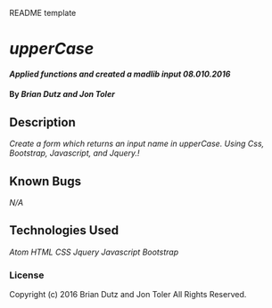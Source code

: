 README template

# _upperCase_

#### _Applied functions and created a madlib input  08.010.2016_

#### By _**Brian Dutz and Jon Toler**_

## Description

_Create a form which returns an input name in upperCase. Using Css, Bootstrap, Javascript, and Jquery.!_

## Known Bugs

_N/A_

## Technologies Used

_Atom_
_HTML_
_CSS_
_Jquery_
_Javascript_
_Bootstrap_

### License

Copyright (c) 2016 Brian Dutz and Jon Toler All Rights Reserved.
